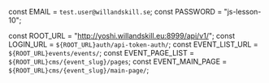 const EMAIL = `test.user@willandskill.se`;
const PASSWORD = "js-lesson-10";

const ROOT_URL = "http://yoshi.willandskill.eu:8999/api/v1/";
const LOGIN_URL = `${ROOT_URL}auth/api-token-auth/`;
const EVENT_LIST_URL = `${ROOT_URL}events/events/`;
const EVENT_PAGE_LIST = `${ROOT_URL}cms/{event_slug}/pages`;
const EVENT_MAIN_PAGE = `${ROOT_URL}cms/{event_slug}/main-page/`;